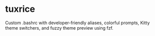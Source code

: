 # tuxrice
Custom .bashrc with developer-friendly aliases, colorful prompts, Kitty theme switchers, and fuzzy theme preview using fzf.
